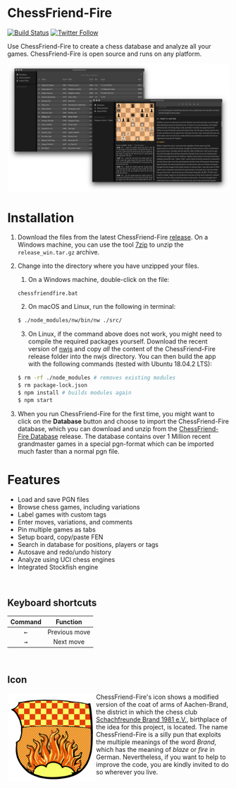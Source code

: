 # ChessFriend-Fire
[![Build Status](https://travis-ci.org/SFBrand1981/ChessFriend-Fire.svg?branch=master)](https://travis-ci.org/SFBrand1981/ChessFriend-Fire)
[![Twitter Follow](https://img.shields.io/twitter/follow/SFBrand81.svg?style=social)](https://twitter.com/SFBrand81)


Use ChessFriend-Fire to create a chess database and analyze all your games.
ChessFriend-Fire is open source and runs on any platform.



<div style="text-align: center;">
     <img src="https://github.com/SFBrand1981/ChessFriend-Fire/blob/master/docs/ChessFriend-Fire_collage.png?v=20190621"/>
</div>


# Installation

   1. Download the files from the latest ChessFriend-Fire [release][release].
   On a Windows machine, you can use the tool [7zip][7zip] to unzip the `release_win.tar.gz` archive.
      
   2. Change into the directory where you have unzipped your files.
   
      1. On a Windows machine, double-click on the file:

      ```
      chessfriendfire.bat
      ```


      2. On macOS and Linux, run the following in terminal:

      ```bash
      $ ./node_modules/nw/bin/nw ./src/
      ```

      3. On Linux, if the command above does not work, you might need to compile the required packages yourself.
      Download the recent version of [nwjs][nwjs] and copy *all* the content of the ChessFriend-Fire release folder
      into the nwjs directory. You can then build the app with the following commands (tested with Ubuntu 18.04.2 LTS):

      ```bash
      $ rm -rf ./node_modules # removes existing modules
      $ rm package-lock.json
      $ npm install # builds modules again
      $ npm start
      ```



   3. When you run ChessFriend-Fire for the first time, you might want to click on the **Database** button and choose to import the ChessFriend-Fire database, which you can download and unzip from the [ChessFriend-Fire Database][DB] release. The database contains over 1 Million recent grandmaster games in a special pgn-format which can be imported much faster than a normal pgn file.




# Features

- Load and save PGN files
- Browse chess games, including variations
- Label games with custom tags
- Enter moves, variations, and comments
- Pin multiple games as tabs  
- Setup board, copy/paste FEN
- Search in database for positions, players or tags
- Autosave and redo/undo history
- Analyze using UCI chess engines
- Integrated Stockfish engine




<br clear="both"/>



## Keyboard shortcuts


<div style="text-align: center;">


| Command                                              | Function                       |
|------------------------------------------------------|--------------------------------|
| <kbd>&leftarrow;</kbd>                               | Previous move                  |
| <kbd>&rightarrow;</kbd>                              | Next move                      |



</div>

<br clear="both"/>



## Icon

<img align="left" src="https://github.com/SFBrand1981/ChessFriend-Fire/blob/master/src/icon/icon.png?v=20190621" width="40%"/>


ChessFriend-Fire's icon shows a modified version of the coat of arms of Aachen-Brand, the district in which the chess club 
[Schachfreunde Brand 1981 e.V.][SFBrand], birthplace of the idea for this project, is located. The name ChessFriend-Fire
is a silly pun that exploits the multiple meanings of the word *Brand*, which has the meaning of *blaze* or *fire* in German.
Nevertheless, if you want to help to improve the code, you are kindly invited to do so wherever you live.


[7zip]: https://www.7-zip.org/download.html
[kingbase]: http://www.kingbase-chess.net/
[nvm]: https://github.com/nvm-sh/nvm
[nwjs]: https://nwjs.io/downloads/
[nodejs]: https://nodejs.org/en/
[release]: https://github.com/SFBrand1981/ChessFriend-Fire/releases
[stockfish]: https://github.com/SFBrand1981/ChessFriend-Fire/tree/master/src/bin
[xelatex]: https://en.wikipedia.org/wiki/XeTeX
[SFBrand]: https://www.schachfreunde-brand.de
[DB]: https://github.com/SFBrand1981/ChessFriend-Fire/releases/tag/2019.07.23-DB

